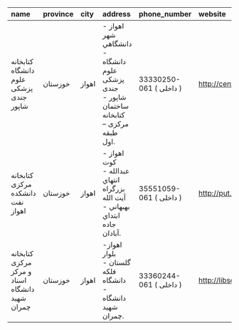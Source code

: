 | name                                           | province   | city   | address                                                                                    | phone_number            | website                       |
|:-----------------------------------------------|:-----------|:-------|:-------------------------------------------------------------------------------------------|:------------------------|:------------------------------|
| كتابخانه دانشگاه علوم پزشكی جندی شاپور         | خوزستان    | اهواز  | اهواز - شهر دانشگاهي -  دانشگاه علوم پزشكی جندی شاپور - ساختمان كتابخانه مركزی – طبقه اول. | 33330250-061 ( داخلی  ) | http://centrallib.ajums.ac.ir |
| كتابخانه مركزی دانشكده نفت اهواز               | خوزستان    | اهواز  | اهواز - كوت عبدالله - انتهاي بزرگراه آيت ‌الله بهبهاني - ابتداي جاده آبادان.                | 35551059-061 ( داخلی  ) | http://put.ac.ir              |
| كتابخانه مركزی و مركز اسناد دانشگاه شهيد چمران | خوزستان    | اهواز  | اهواز- بلوار گلستان - فلكه دانشگاه - دانشگاه شهيد چمران.                                   | 33360244-061 ( داخلی  ) | http://libscu.ac.ir           |